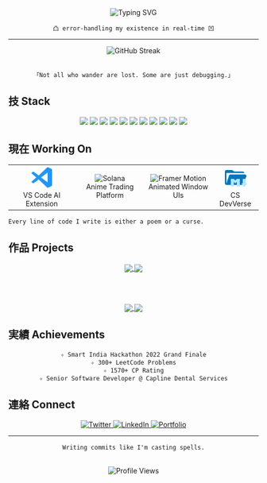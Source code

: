 <!-- Classic Japanese-inspired GitHub profile for Hexa -->

<div align="center">
  <img src="https://readme-typing-svg.herokuapp.com?font=Noto+Serif+JP&size=35&duration=3500&color=A3A3A3&center=true&vCenter=true&width=600&lines=六角形;H+E+X+A;error-handling+existence" alt="Typing SVG" />
</div>

<div align="center">
  
  ```
  凸 error-handling my existence in real-time 凹
  ```
  
</div>

---

<div align="center">
  <img src="https://github-readme-streak-stats.herokuapp.com/?user=hexa-dev&theme=tokyonight&hide_border=true" alt="GitHub Streak" />
</div>

<br>

<div align="center">

```
「Not all who wander are lost. Some are just debugging.」
```

</div>

## 技 Stack

<div align="center">
  <img src="https://img.shields.io/badge/TypeScript-3178C6?style=flat-square&logo=typescript&logoColor=white" />
  <img src="https://img.shields.io/badge/React-61DAFB?style=flat-square&logo=react&logoColor=black" />
  <img src="https://img.shields.io/badge/Next.js-000000?style=flat-square&logo=nextdotjs&logoColor=white" />
  <img src="https://img.shields.io/badge/Node.js-339933?style=flat-square&logo=nodedotjs&logoColor=white" />
  <img src="https://img.shields.io/badge/NestJS-E0234E?style=flat-square&logo=nestjs&logoColor=white" />
  <img src="https://img.shields.io/badge/Framer-0055FF?style=flat-square&logo=framer&logoColor=white" />
  <img src="https://img.shields.io/badge/MongoDB-47A248?style=flat-square&logo=mongodb&logoColor=white" />
  <img src="https://img.shields.io/badge/TailwindCSS-06B6D4?style=flat-square&logo=tailwindcss&logoColor=white" />
  <img src="https://img.shields.io/badge/Solana-9945FF?style=flat-square&logo=solana&logoColor=white" />
  <img src="https://img.shields.io/badge/C%2B%2B-00599C?style=flat-square&logo=c%2B%2B&logoColor=white" />
  <img src="https://img.shields.io/badge/Python-3776AB?style=flat-square&logo=python&logoColor=white" />
</div>

## 現在 Working On

<div align="center">
  <table>
    <tr>
      <td align="center">
        <img src="https://raw.githubusercontent.com/PKief/vscode-material-icon-theme/main/icons/vscode.svg" width="48" height="48" alt="VS Code" /><br>
        VS Code AI Extension
      </td>
      <td align="center">
        <img src="https://raw.githubusercontent.com/solana-labs/token-list/main/assets/mainnet/So11111111111111111111111111111111111111112/logo.png" width="48" height="48" alt="Solana" /><br>
        Anime Trading Platform
      </td>
      <td align="center">
        <img src="https://raw.githubusercontent.com/framer/motion/main/packages/framer-motion/README/framer.png" width="48" height="48" alt="Framer Motion" /><br>
        Animated Window UIs
      </td>
      <td align="center">
        <img src="https://raw.githubusercontent.com/PKief/vscode-material-icon-theme/main/icons/folder-markdown-open.svg" width="48" height="48" alt="DevVerse" /><br>
        CS DevVerse
      </td>
    </tr>
  </table>
</div>

```
Every line of code I write is either a poem or a curse.
```

## 作品 Projects

<div align="center">
  
<a href="https://github.com/hexa-dev/ForkYou">
  <img align="center" src="https://github-readme-stats.vercel.app/api/pin/?username=hexa-dev&repo=ForkYou&theme=tokyonight" />
</a>
<a href="https://github.com/hexa-dev/tailwind-macbook">
  <img align="center" src="https://github-readme-stats.vercel.app/api/pin/?username=hexa-dev&repo=tailwind-macbook&theme=tokyonight" />
</a>

<br><br>

<a href="https://github.com/hexa-dev/shoorah">
  <img align="center" src="https://github-readme-stats.vercel.app/api/pin/?username=hexa-dev&repo=shoorah&theme=tokyonight" />
</a>
<a href="https://github.com/hexa-dev/nasheedios">
  <img align="center" src="https://github-readme-stats.vercel.app/api/pin/?username=hexa-dev&repo=nasheedios&theme=tokyonight" />
</a>

</div>

## 実績 Achievements

<div align="center">
  
```
✧ Smart India Hackathon 2022 Grand Finale
✧ 300+ LeetCode Problems
✧ 1570+ CP Rating
✧ Senior Software Developer @ Capline Dental Services
```

</div>

## 連絡 Connect

<div align="center">
  <a href="https://x.com/hexa_dev">
    <img src="https://img.shields.io/badge/𝕏-000000?style=for-the-badge&logo=x&logoColor=white" alt="Twitter" />
  </a>
  <a href="https://linkedin.com/in/hexamalik">
    <img src="https://img.shields.io/badge/LinkedIn-0A66C2?style=for-the-badge&logo=linkedin&logoColor=white" alt="LinkedIn" />
  </a>
  <a href="https://hexa.codes">
    <img src="https://img.shields.io/badge/Portfolio-738678?style=for-the-badge&logo=About.me&logoColor=white" alt="Portfolio" />
  </a>
</div>

---

<div align="center">
  
```
Writing commits like I'm casting spells.
```

</div>

<br>

<div align="center">
  <img src="https://komarev.com/ghpvc/?username=hexa-dev&color=6366f1&style=flat-square" alt="Profile Views" />
</div>

<!-- 
日本語を勉強しています。平仮名を完成しました。片仮名を学んでいます。
One Piece が大好きです。
-->

